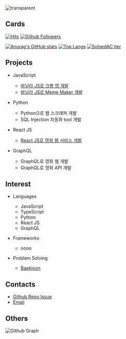 ![transparent](https://capsule-render.vercel.app/api?type=transparent&fontColor=703ee5&text=HAAM%20H.J.&desc=Full%20Stack%20Engineer&height=150&fontSize=60&descAlignY=75&descAlign=60)

## Cards
[![Hits](https://hits.seeyoufarm.com/api/count/incr/badge.svg?url=https%3A%2F%2Fgithub.com%2FhyungJinn&count_bg=%2379C83D&title_bg=%23555555&icon=&icon_color=%23E7E7E7&title=hits&edge_flat=false)](https://github.com/hyungJinn)
[![Github Followers](https://img.shields.io/github/followers/hyungJinn?color=06d6a0&label=Github%20Followers&style=for-the-badge)](https://github.com/hyungJinn?tab=followers)

[![Anurag's GitHub stats](https://github-readme-stats.vercel.app/api?username=hyungJinn&hide=issues,contribs&show_icons=true&theme=nord)](https://github.com/anuraghazra/github-readme-stats)
[![Top Langs](https://github-readme-stats.vercel.app/api/top-langs/?username=hyungJinn&layout=compact&hide=Visual%20Basic)](https://github.com/anuraghazra/github-readme-stats)
[![SolvedAC tier](http://mazassumnida.wtf/api/v2/generate_badge?boj=hyungjin)](https://solved.ac/hyungjin)


## Projects
 - JavaScript
   - [바닐라 JS로 크롬 앱 개발](https://hyungjinn.github.io/vanillajs-chrome-app/)
   - [바닐라 JS로 Meme Maker 개발](https://hyungjinn.github.io/vanillajs-meme-maker/)
   
 - Python
   - Python으로 웹 스크래퍼 개발
   - SQL Injection 자동화 tool 개발
 
 - React JS
   - [React JS로 영화 웹 서비스 개발](https://hyungjinn.github.io/react-netflix-clone/)
   
 - GraphQL
   - GraphQL로 영화 웹 개발
   - GraphQL로 영화 API 개발


## Interest
 - Languages
   - JavaScript
   - TypeScript
   - Python
   - React JS
   - GraphQL

 - Frameworks
   - oooo

 - Problem Solving
   - [Baekjoon](https://www.acmicpc.net/user/hyungjin)


## Contacts
  - [Github Repo Issue](https://github.com/hyungjinn/hyungjinn/issues)
  - [Email](mailto:hyungjinnh@gmail.com)
  

## Others
![Github Graph](https://activity-graph.herokuapp.com/graph?username=hyungjinn&area=false&theme=xcode&hide_border=true)
